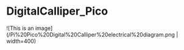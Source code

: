 # DigitalCalliper_Pico

![This is an image](/Pi%20Pico%20Digital%20Calliper%20electrical%20diagram.png | width=400)
